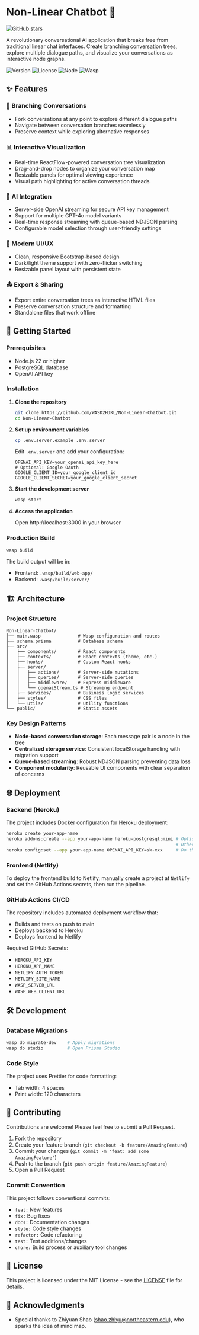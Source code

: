 # Non-Linear Chatbot 🌳

[![GitHub stars](https://img.shields.io/github/stars/WASD2HJKL/Non-Linear-Chatbot?style=for-the-badge&logo=github&label=Stars&logoColor=white&color=ffda65)](https://github.com/WASD2HJKL/Non-Linear-Chatbot/stargazers)

A revolutionary conversational AI application that breaks free from traditional linear chat interfaces. Create branching conversation trees, explore multiple dialogue paths, and visualize your conversations as interactive node graphs.

![Version](https://img.shields.io/badge/version-0.1.0--beta-blue)
![License](https://img.shields.io/badge/license-MIT-green)
![Node](https://img.shields.io/badge/node-%3E%3D22-brightgreen)
![Wasp](https://img.shields.io/badge/wasp-0.17.0-yellow)

## ✨ Features

### 🌿 Branching Conversations

- Fork conversations at any point to explore different dialogue paths
- Navigate between conversation branches seamlessly
- Preserve context while exploring alternative responses

### 📊 Interactive Visualization

- Real-time ReactFlow-powered conversation tree visualization
- Drag-and-drop nodes to organize your conversation map
- Resizable panels for optimal viewing experience
- Visual path highlighting for active conversation threads

### 🤖 AI Integration

- Server-side OpenAI streaming for secure API key management
- Support for multiple GPT-4o model variants
- Real-time response streaming with queue-based NDJSON parsing
- Configurable model selection through user-friendly settings

### 🎨 Modern UI/UX

- Clean, responsive Bootstrap-based design
- Dark/light theme support with zero-flicker switching
- Resizable panel layout with persistent state

### 📤 Export & Sharing

- Export entire conversation trees as interactive HTML files
- Preserve conversation structure and formatting
- Standalone files that work offline

## 🚀 Getting Started

### Prerequisites

- Node.js 22 or higher
- PostgreSQL database
- OpenAI API key

### Installation

1. **Clone the repository**

   ```bash
   git clone https://github.com/WASD2HJKL/Non-Linear-Chatbot.git
   cd Non-Linear-Chatbot
   ```

2. **Set up environment variables**

   ```bash
   cp .env.server.example .env.server
   ```

   Edit `.env.server` and add your configuration:

   ```env
   OPENAI_API_KEY=your_openai_api_key_here
   # Optional: Google OAuth
   GOOGLE_CLIENT_ID=your_google_client_id
   GOOGLE_CLIENT_SECRET=your_google_client_secret
   ```

3. **Start the development server**

   ```bash
   wasp start
   ```

4. **Access the application**

   Open http://localhost:3000 in your browser

### Production Build

```bash
wasp build
```

The build output will be in:

- Frontend: `.wasp/build/web-app/`
- Backend: `.wasp/build/server/`

## 🏗️ Architecture

### Project Structure

```
Non-Linear-Chatbot/
├── main.wasp              # Wasp configuration and routes
├── schema.prisma          # Database schema
├── src/
│   ├── components/        # React components
│   ├── contexts/          # React contexts (theme, etc.)
│   ├── hooks/             # Custom React hooks
│   ├── server/
│   │   ├── actions/       # Server-side mutations
│   │   ├── queries/       # Server-side queries
│   │   ├── middleware/    # Express middleware
│   │   └── openaiStream.ts # Streaming endpoint
│   ├── services/          # Business logic services
│   ├── styles/            # CSS files
│   └── utils/             # Utility functions
└── public/                # Static assets
```

### Key Design Patterns

- **Node-based conversation storage**: Each message pair is a node in the tree
- **Centralized storage service**: Consistent localStorage handling with migration support
- **Queue-based streaming**: Robust NDJSON parsing preventing data loss
- **Component modularity**: Reusable UI components with clear separation of concerns

## 🌐 Deployment

### Backend (Heroku)

The project includes Docker configuration for Heroku deployment:

```bash
heroku create your-app-name
heroku addons:create --app your-app-name heroku-postgresql:mini # Optional, if you want to use Heroku Database
                                                                # Otherwise you will have to set DATABASE_URL env
heroku config:set --app your-app-name OPENAI_API_KEY=sk-xxx     # Do the same for other environment variables
```

### Frontend (Netlify)

To deploy the frontend build to Netlify, manually create a project
at `Netlify` and set the GitHub Actions secrets, then run the pipeline.

### GitHub Actions CI/CD

The repository includes automated deployment workflow that:

- Builds and tests on push to main
- Deploys backend to Heroku
- Deploys frontend to Netlify

Required GitHub Secrets:

- `HEROKU_API_KEY`
- `HEROKU_APP_NAME`
- `NETLIFY_AUTH_TOKEN`
- `NETLIFY_SITE_NAME`
- `WASP_SERVER_URL`
- `WASP_WEB_CLIENT_URL`

## 🛠️ Development

### Database Migrations

```bash
wasp db migrate-dev    # Apply migrations
wasp db studio         # Open Prisma Studio
```

### Code Style

The project uses Prettier for code formatting:

- Tab width: 4 spaces
- Print width: 120 characters

## 🤝 Contributing

Contributions are welcome! Please feel free to submit a Pull Request.

1. Fork the repository
2. Create your feature branch (`git checkout -b feature/AmazingFeature`)
3. Commit your changes (`git commit -m 'feat: add some AmazingFeature'`)
4. Push to the branch (`git push origin feature/AmazingFeature`)
5. Open a Pull Request

### Commit Convention

This project follows conventional commits:

- `feat:` New features
- `fix:` Bug fixes
- `docs:` Documentation changes
- `style:` Code style changes
- `refactor:` Code refactoring
- `test:` Test additions/changes
- `chore:` Build process or auxiliary tool changes

## 📝 License

This project is licensed under the MIT License - see the [LICENSE](LICENSE) file for details.

## 🙏 Acknowledgments

- Special thanks to Zhiyuan Shao (<shao.zhiyu@northeastern.edu>), who sparks the idea of mind map.
